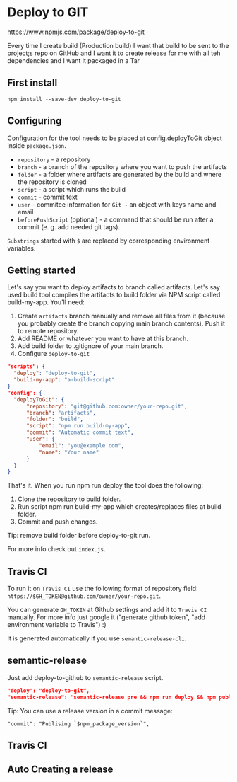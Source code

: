 # Deploy to GIT

https://www.npmjs.com/package/deploy-to-git

Every time I create build (Production build) I want that build to be sent to the project;s repo on GitHub and I want it to create release for me with all teh dependencies and I want it packaged in a Tar

## First install

```shell
npm install --save-dev deploy-to-git
```

## Configuring

Configuration for the tool needs to be placed at config.deployToGit object inside `package.json`.

- `repository` - a repository
- `branch` - a branch of the repository where you want to push the artifacts
- `folder` - a folder where artifacts are generated by the build and where the repository is cloned
- `script` - a script which runs the build
- `commit` - commit text
- `user` - commitee information for `Git -` an object with keys name and email
- `beforePushScript` (optional) - a command that should be run after a commit (e. g. add needed git tags).

`Substrings` started with `$` are replaced by corresponding environment variables.

## Getting started

Let's say you want to deploy artifacts to branch called artifacts. Let's say used build tool compiles the artifacts to build folder via NPM script called build-my-app. You'll need:

1. Create `artifacts` branch manually and remove all files from it (because you probably create the branch copying main branch contents). Push it to remote repository.
2. Add README or whatever you want to have at this branch.
3. Add build folder to .gitignore of your main branch.
4. Configure `deploy-to-git`

```json
"scripts": {
  "deploy": "deploy-to-git",
  "build-my-app": "a-build-script"
}
"config": {
  "deployToGit": {
      "repository": "git@github.com:owner/your-repo.git",
      "branch": "artifacts",
      "folder": "build",
      "script": "npm run build-my-app",
      "commit": "Automatic commit text",
      "user": {
          "email": "you@example.com",
          "name": "Your name"
      }
  }
}
```

That's it. When you run npm run deploy the tool does the following:

1. Clone the repository to build folder.
2. Run script npm run build-my-app which creates/replaces files at build folder.
3. Commit and push changes.

Tip: remove build folder before deploy-to-git run.

For more info check out `index.js`.

## Travis CI

To run it on `Travis CI` use the following format of repository field: `https://$GH_TOKEN@github.com/owner/your-repo.git`. 

You can generate `GH_TOKEN` at Github settings and add it to `Travis CI` manually. For more info just google it ("generate github token", "add environment variable to Travis") :)

It is generated automatically if you use `semantic-release-cli`.

## semantic-release

Just add deploy-to-github to `semantic-release` script.

```json
"deploy": "deploy-to-git",
"semantic-release": "semantic-release pre && npm run deploy && npm publish && semantic-release post",
```

Tip: You can use a release version in a commit message:

```
"commit": "Publising `$npm_package_version`",
```


## Travis CI

## Auto Creating a release